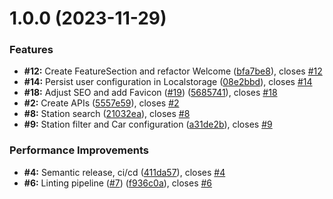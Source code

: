 # 1.0.0 (2023-11-29)


### Features

* **#12:** Create FeatureSection and refactor Welcome ([bfa7be8](https://github.com/baudom/easytank/commit/bfa7be8d61f925acfe3d3d733284e7515ee08908)), closes [#12](https://github.com/baudom/easytank/issues/12)
* **#14:** Persist user configuration in Localstorage ([08e2bbd](https://github.com/baudom/easytank/commit/08e2bbd51c5ad21ba70446f9e47644e4fd3c8126)), closes [#14](https://github.com/baudom/easytank/issues/14)
* **#18:** Adjust SEO and add Favicon ([#19](https://github.com/baudom/easytank/issues/19)) ([5685741](https://github.com/baudom/easytank/commit/5685741228aceb3a0a9dc3e23bfffc5cf91ce8d0)), closes [#18](https://github.com/baudom/easytank/issues/18)
* **#2:** Create APIs ([5557e59](https://github.com/baudom/easytank/commit/5557e59e34bc4a5c1a3f0b4190428b4f2ff25f70)), closes [#2](https://github.com/baudom/easytank/issues/2)
* **#8:** Station search ([21032ea](https://github.com/baudom/easytank/commit/21032eab4a95b82bf33d9b38decd03c8c84294f3)), closes [#8](https://github.com/baudom/easytank/issues/8)
* **#9:** Station filter and Car configuration ([a31de2b](https://github.com/baudom/easytank/commit/a31de2b4d4a68291c3d7b0d538651d0853a1ca6e)), closes [#9](https://github.com/baudom/easytank/issues/9)


### Performance Improvements

* **#4:** Semantic release, ci/cd ([411da57](https://github.com/baudom/easytank/commit/411da57c61be309922c805d972b8badd7eef64fa)), closes [#4](https://github.com/baudom/easytank/issues/4)
* **#6:** Linting pipeline ([#7](https://github.com/baudom/easytank/issues/7)) ([f936c0a](https://github.com/baudom/easytank/commit/f936c0a3fbe9170a63788135b312da53bf4fa786)), closes [#6](https://github.com/baudom/easytank/issues/6)
